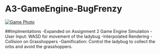 # A3-GameEngine-BugFrenzy

[![Game Photo](https://github.com/user-attachments/assets/953a52a6-fc4a-42cf-9398-a68fde1f22c2)](https://cadenalford.github.io/A3-GameEngine-BugFrenzy/)

##Implmentations 
-Expanded on Assignment 2 Game Engine Simulation
-User Input: WASD for movement of the ladybug
-Interpolated Rendering
-Collision on Grasshoppers
-Gamification: Control the ladybug to collect the orbs and avoid the grasshoppers. 
